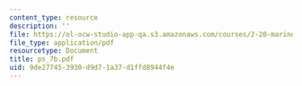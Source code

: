 ```yaml
---
content_type: resource
description: ''
file: https://ol-ocw-studio-app-qa.s3.amazonaws.com/courses/2-20-marine-hydrodynamics-13-021-spring-2005/9de277453930d9d71a37d1ffd8944f4e_ps_7b.pdf
file_type: application/pdf
resourcetype: Document
title: ps_7b.pdf
uid: 9de27745-3930-d9d7-1a37-d1ffd8944f4e
---
```

